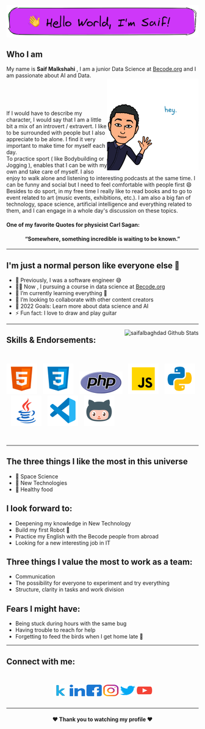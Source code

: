 [![160744959694494596](./img/logo.png)](https://github.com/saifalbaghdadi?tab=repositories)

## Who I am
My name is **Saif Malkshahi** , I am a junior Data Science at [Becode.org](https://becode.org) and I am passionate about AI and Data.
<br>
<img align="right" alt="PNG" src="./img/hi.png" width="240px" data-canonical- style="max-width: 100%">
<br>
<br>
<br>
<br>

If I would have to describe my character, I would say that I am a little bit a mix of an introvert / extravert.
I like to be surrounded with people but I also appreciate to be alone.
I find it very important to make time for myself each day.        
To practice sport ( like Bodybuilding or Jogging ), enables that I can be with my own and take care of myself. 
I also enjoy to walk alone and listening to interesting podcasts at the same time. 
I can be funny and social but I need to feel comfortable with people first 😄
Besides to do sport, in my free time I really like to read books and to go to event related to art (music events, exhibitions, etc.).
I am also a big fan of technology, space science, artificial intelligence and everything related to them, and I can engage in a whole day's discussion on these topics.

#### One of my favorite Quotes for physicist Carl Sagan:
<h4 align="center"> “Somewhere, something incredible is waiting to be known.” </h4>

---

## I'm just a normal person like everyone else 👋 

- 🔭 Previously, I was a software engineer 😅
- 👨‍🎓 Now , I pursuing a course in data science at [Becode.org](https://becode.org)
- 🌱 I’m currently learning everything 🤣
- 👯 I’m looking to collaborate with other content creators
- 🥅 2022 Goals: Learn more about data science and AI
- ⚡ Fun fact: I love to draw and play guitar
---

<img align="right" alt="saifalbaghdad Github Stats" src="https://github-readme-stats.vercel.app/api?username=saifalbaghdadi&show_icons=true&hide_border=true" />

## Skills & Endorsements:

<br>

[![website](./img/html.svg)](https://www.sololearn.com/Certificate/1014-23753440/jpg)
&nbsp;&nbsp;
[![website](./img/css.svg)](https://www.sololearn.com/Certificate/1023-23753440/jpg)
&nbsp;&nbsp;
[![website](./img/php.svg)](https://www.sololearn.com/Certificate/1059-23753440/jpg)
&nbsp;&nbsp;
[![website](./img/javascript.svg)](https://www.sololearn.com/certificates/course/en/23753440/1024/landscape/png)
&nbsp;&nbsp;
[![website](./img/python.svg)](https://www.python.org)
&nbsp;&nbsp;
[![website](./img/java.svg)](https://www.oracle.com/index.html)
&nbsp;&nbsp;
[![website](./img/vscode.svg)](https://code.visualstudio.com)
&nbsp;&nbsp;
[![website](./img/github2.svg)](https://github.com/saifalbaghdadi)
<br>
<br>
<br>

---

## The three things I like the most in this universe
- 🌌 Space Science 
- 🚀 New Technologies 
- 🍉 Healthy food 

## I look forward to:
- Deepening my knowledge in New Technology
- Build my first Robot 🤖
- Practice my English with the Becode people from abroad
- Looking for a new interesting job in IT

## Three things I value the most to work as a team:
- Communication
- The possibility for everyone to experiment and try everything
- Structure, clarity in tasks and work division

## Fears I might have:
- Being stuck during hours with the same bug
- Having trouble to reach for help
- Forgetting to feed the birds when I get home late 🦜

---
## Connect with me:
<br>

<p align="center">
<a href="https://www.kaggle.com/saifalbaghdadi6" target="blank"><img align="center" src="./img/kaggle.svg" alt="gautamkrishnar" height="30" width="40" /></a>
<a href="https://www.linkedin.com/in/saif-malkshahi" target="blank"><img align="center" src="./img/linkedin.svg" alt="gautamkrishnar" height="30" width="40" /></a>
<a href="https://www.facebook.com/saifalbaghdadi6" target="blank"><img align="center" src="./img/facebook.svg" alt="gautamkrishnar" height="30" width="40" /></a>
<a href="https://www.instagram.com/saifalbaghdadi3" target="blank"><img align="center" src="./img/instagram.svg" alt="gautamkrishnar" height="30" width="40" /></a>
<a href="https://twitter.com/saifalbaghdadi3" target="blank"><img align="center" src="./img/twitter.svg" alt="4214976" height="30" width="40" /></a>
<a href="https://www.youtube.com/channel/UCYA7Fq54Hos6u8nMpTy41lA" target="blank"><img align="center" src="./img/youtube.svg" alt="gautamkrishnar" height="30" width="40" /></a>
<br>
<br>

---

<h4 align="center"> ❤️ Thank you to watching my profile ❤️ </h4>
